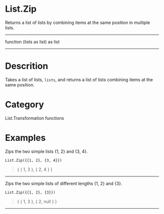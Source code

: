 ﻿# List.Zip
Returns a list of lists by combining items at the same position in multiple lists.
***
function (lists as list) as list
***
# Descrition 
Takes a list of lists, <code>lists</code>, and returns a list of lists combining items at the same position.
# Category 
List.Transformation functions
# Examples 
Zips the two simple lists {1, 2} and {3, 4}.
```
List.Zip({{1, 2}, {3, 4}})
```
> {
    { 1, 3 },
    { 2, 4 }
}
***
Zips the two simple lists of different lengths {1, 2} and {3}.
```
List.Zip({{1, 2}, {3}})
```
> {
    { 1, 3 },
    { 2, null }
}
***
